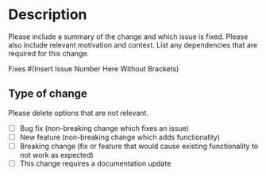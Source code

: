 # Description

Please include a summary of the change and which issue is fixed. Please also
include relevant motivation and context. List any dependencies that are required
for this change.

Fixes #(Insert Issue Number Here Without Brackets)

## Type of change

Please delete options that are not relevant.

- [ ] Bug fix (non-breaking change which fixes an issue)
- [ ] New feature (non-breaking change which adds functionality)
- [ ] Breaking change (fix or feature that would cause existing functionality to
      not work as expected)
- [ ] This change requires a documentation update
